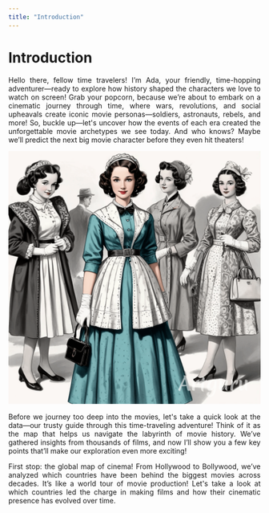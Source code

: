 ```yaml
---
title: "Introduction"
---
```


# Introduction

<p style="text-align: justify;">
Hello there, fellow time travelers! I’m Ada, your friendly, time-hopping adventurer—ready to explore how history shaped the characters we love to watch on screen! Grab your popcorn, because we’re about to embark on a cinematic journey through time, where wars, revolutions, and social upheavals create iconic movie personas—soldiers, astronauts, rebels, and more! So, buckle up—let's uncover how the events of each era created the unforgettable movie archetypes we see today. And who knows? Maybe we’ll predict the next big movie character before they even hit theaters!
</p>

<div style="text-align: center;">
    <img src="/mardown_files/image1.png" alt="Ada">
</div>

<p style="text-align: justify;">
Before we journey too deep into the movies, let's take a quick look at the data—our trusty guide through this time-traveling adventure! Think of it as the map that helps us navigate the labyrinth of movie history. We’ve gathered insights from thousands of films, and now I’ll show you a few key points that’ll make our exploration even more exciting!
</p>

<p style="text-align: justify;">
First stop: the global map of cinema! From Hollywood to Bollywood, we’ve analyzed which countries have been behind the biggest movies across decades. It’s like a world tour of movie production! Let's take a look at which countries led the charge in making films and how their cinematic presence has evolved over time.
</p>

